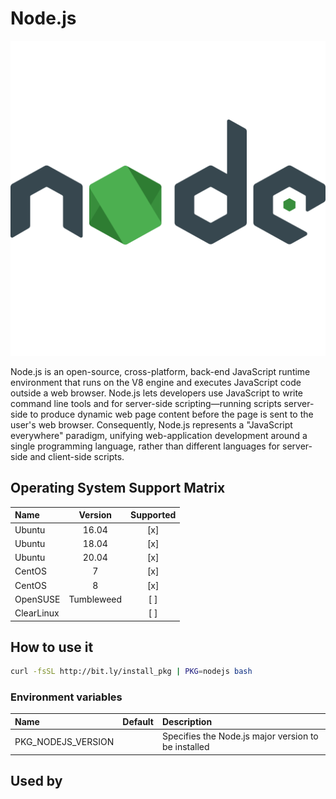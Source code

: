 # Node.js

![Logo](../../docs/img/nodejs.png)

Node.js is an open-source, cross-platform, back-end JavaScript runtime
environment that runs on the V8 engine and executes JavaScript code
outside a web browser. Node.js lets developers use JavaScript to write
command line tools and for server-side scripting—running scripts
server-side to produce dynamic web page content before the page is
sent to the user's web browser. Consequently, Node.js represents a
"JavaScript everywhere" paradigm, unifying web-application development
around a single programming language, rather than different languages
for server-side and client-side scripts.

## Operating System Support Matrix

| Name       | Version    | Supported |
|:-----------|:----------:|:---------:|
| Ubuntu     | 16.04      | [x]       |
| Ubuntu     | 18.04      | [x]       |
| Ubuntu     | 20.04      | [x]       |
| CentOS     | 7          | [x]       |
| CentOS     | 8          | [x]       |
| OpenSUSE   | Tumbleweed | [ ]       |
| ClearLinux |            | [ ]       |

## How to use it

```bash
curl -fsSL http://bit.ly/install_pkg | PKG=nodejs bash
```

### Environment variables

| Name               | Default | Description                                         |
|:-------------------|:--------|:----------------------------------------------------|
| PKG_NODEJS_VERSION |         | Specifies the Node.js major version to be installed |

## Used by
